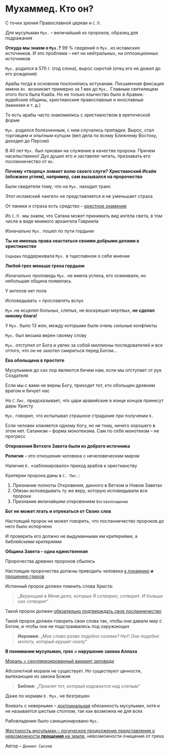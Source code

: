 # Мухаммед. Кто он?
С точки зрения Православной церкви и `С.П.`

Для мусульман `Мух.` – величайший из пророков, образец для подражания

**Откуда мы знаем о `Мух.`?**
99 % сведений о `Мух.` из исламских источников. И это проблема – нет ни нейтральных, ни оппозиционных источников

`Мух.` родился в 570 г. (год слона), вырос сиротой (отец его не дожил до его рождения)

Арабы тогда в основном поклонялись истуканам. Письменная фиксация имени `Ал.` возникает примерно за 1 век до `Мух.`. Главным святилищем этого бога была Кааба. Но не только язычество было в Аравии: иудейские общины, христианские православные и инославные (манихеи и т. д.)

То есть арабы часто знакомились с христианством в еретической форме

`Мух.` родился болезненным, с ним случались припадки. Вырос, стал торговцем и опытным купцом (вел дела по всему Ближнему Востоку, доходил до Персии)

В 40 лет `Мух.` был призван на служение в качестве пророка. Причем насильственно! Дух душил его и заставлял читать, признавать его посланничество от `Ал.`

**Почему «творец» ломает волю своего слуги? Христианский Исайя (обожжен углем), например, сам вызывался на пророчество**

Были свидетели тому, что на `Мух.` находил транс

Этот исламский «ангел» не представляется и не уменьшает страха

От паники и страха есть средство – <u>крестное знамение</u>

Из `С.П.` мы знаем, что Сатана может принимать вид ангела света, в том числе в виде мнимого архангела Гавриила

Изначально `Мух.` пошел по пути гордыни

**Ты не имеешь права хвастаться своими добрыми делами в христианстве**

`Хадиджа` поддерживала `Мух.` в тщеславном о себе мнении

**Любой грех меньше греха гордыни**

Изначально проповедь `Мух.` не имела успеха, его осмеивали, но небольшая община появилась

У ангелов нет пола

Исповедывать = прославлять вслух

`Мух.`не исцелял больных, слепых, не воскрешал мертвых, **не сделал никому блага!**

У `Мух.` было 13 жен, между которыми были очень сильные конфликты

`Мух.` был весьма верен своему слову

`Мух.` отступил от Бога и увлек за собой миллионы последователей и все оттого, что он не захотел смириться перед Богом…

**Ева обольщена в простоте**

Мусульмане до сих пор являются бичем нам, если мы отступает от рук Создателя

Если мы с вами не верны Богу, приходит тот, кто обольщен древним врагом и бичует нас

Но `С.Пис.` предсказывает, что цари аравийские в конце концов принесут дары Христу

`Мух.` говорил, что испытывал страшное страдание при получении `К.`

Если человек кланяется одному богу, но не тому, ничего хорошего в этом нет. Сатанизм – форма монотеизма. Сам по себе монотеизм – не прогресс

**Откровения Ветхого Завета были из доброго источника**

**Религия** – это отношения человека с нечеловеческим миром

Наличие `К.` «заблокировало» приход арабов к христианству

Критерии пророка даны в `С. Пис.`:
1. Признание полноты Откровения, данного в Ветхом и Новом Заветах
2. Обязан исповедывать ту же веру, которую исповедывали все пророки
3. Признание величайшим откровением `Боговоплощение`

**Бог не может лгать и отрекаться от Своих слов**

Настоящий пророк не может говорить, что посланничество пророков до него было испорчено

И проверить его должно не выдуманными им критериями, а библейскими критериями

**Община Завета – одна единственная**

Пророчества древних пророков сбылись

Настоящие пророчества должны приводить человека <u>к покаянию</u> **и** <u>прощению грехов</u>

Истинный пророк должен помнить слова Христа:
> „*Верующий в Меня дела, которые Я сотворил, сотворит. И больше сих сотворит*“

Такой пророк должен <u>обязательно подтверждать свое посланничество</u>

Такой пророк должен говорить свои слова так, чтобы они давали мир с Богом, и чтобы они не подстраивались под окружающих

> **Иеремия**: „*Мое слово разве подобно соломе? Нет! Оно подобно молоту, который крушит скалу*“

**В понимании мусульман, грех = нарушение закона Аллаха**

<u>Мораль = секуляризированный вариант заповеди</u>

Абсолютной морали не существует. Но существуют ценности, вытекающие из закона Божия

> **Библия**: „*Проклят тот, который издевается над слепым*“

Даже по нормам `К.` `Мух.`  не безгрешен

Воевать с неверными – <u>доктринальная</u> обязанность мусульман, хотя и не называется шестым столпом, так как возможна не для всех

Рабовладение было санкционировано `Мух.`

<u>Жестокость мусульман – логическое продолжение представления о невозможности **прощения** на земле</u>, невозможности очищения от греха

Автор – `Даниил Сысоев`